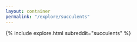 ```yaml
---
layout: container
permalink: "/explore/succulents"
---
```


<link rel="stylesheet" type="text/css" href="/static/css/explore.css">
{% include explore.html subreddit="succulents" %}
